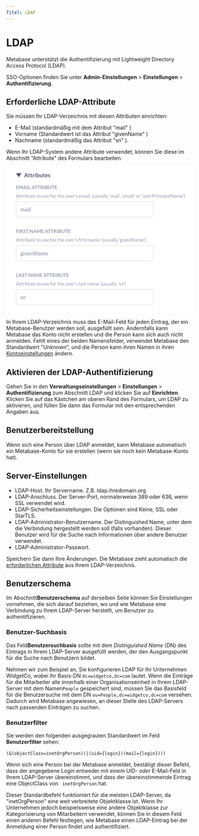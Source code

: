 ```yaml
---
Titel: LDAP
---
```



# LDAP


Metabase unterstützt die Authentifizierung mit Lightweight Directory Access Protocol (LDAP).


SSO-Optionen finden Sie unter **Admin-Einstellungen** > **Einstellungen** > **Authentifizierung**.


## Erforderliche LDAP-Attribute


Sie müssen Ihr LDAP-Verzeichnis mit diesen Attributen einrichten:


- E-Mail (standardmäßig mit dem Attribut "mail" )
- Vorname (Standardwert ist das Attribut "givenName" )
- Nachname (standardmäßig das Attribut "sn" ).


Wenn Ihr LDAP-System andere Attribute verwendet, können Sie diese im Abschnitt "Attribute" des Formulars bearbeiten.


![Attribute](./images/ldap-attributes.png)


In Ihrem LDAP-Verzeichnis muss das E-Mail-Feld für jeden Eintrag, der ein Metabase-Benutzer werden soll, ausgefüllt sein. Andernfalls kann Metabase das Konto nicht erstellen und die Person kann sich auch nicht anmelden. Fehlt eines der beiden Namensfelder, verwendet Metabase den Standardwert "Unknown", und die Person kann ihren Namen in ihren [Kontoeinstellungen](./account-settings.md) ändern.


## Aktivieren der LDAP-Authentifizierung


Gehen Sie in den **Verwaltungseinstellungen** > **Einstellungen** > **Authentifizierung** zum Abschnitt LDAP und klicken Sie auf **Einrichten**. Klicken Sie auf das Kästchen am oberen Rand des Formulars, um LDAP zu aktivieren, und füllen Sie dann das Formular mit den entsprechenden Angaben aus.


## Benutzerbereitstellung


Wenn sich eine Person über LDAP anmeldet, kann Metabase automatisch ein Metabase-Konto für sie erstellen (wenn sie noch kein Metabase-Konto hat).


## Server-Einstellungen


- LDAP-Host. Ihr Servername. Z.B. ldap.ihredomain.org
- LDAP-Anschluss. Der Server-Port, normalerweise 389 oder 636, wenn SSL verwendet wird.
- LDAP-Sicherheitseinstellungen. Die Optionen sind Keine, SSL oder StarTLS.
- LDAP-Administrator-Benutzername. Der Distinguished Name, unter dem die Verbindung hergestellt werden soll (falls vorhanden). Dieser Benutzer wird für die Suche nach Informationen über andere Benutzer verwendet.
- LDAP-Administrator-Passwort.


Speichern Sie dann Ihre Änderungen. Die Metabase zieht automatisch die [erforderlichen Attribute](#required-ldap-attributes) aus Ihrem LDAP-Verzeichnis.


## Benutzerschema


Im Abschnitt**Benutzerschema** auf derselben Seite können Sie Einstellungen vornehmen, die sich darauf beziehen, wo und wie Metabase eine Verbindung zu Ihrem LDAP-Server herstellt, um Benutzer zu authentifizieren.


### Benutzer-Suchbasis


Das Feld**Benutzersuchbasis** sollte mit dem _Distinguished Name_ (DN) des Eintrags in Ihrem LDAP-Server ausgefüllt werden, der den Ausgangspunkt für die Suche nach Benutzern bildet.


Nehmen wir zum Beispiel an, Sie konfigurieren LDAP für Ihr Unternehmen WidgetCo, wobei Ihr Basis-DN `dc=widgetco,dc=com` lautet. Wenn die Einträge für die Mitarbeiter alle innerhalb einer Organisationseinheit in Ihrem LDAP-Server mit dem Namen`People` gespeichert sind, müssen Sie das Basisfeld für die Benutzersuche mit dem DN `ou=People,dc=widgetco,dc=com` versehen. Dadurch wird Metabase angewiesen, an dieser Stelle des LDAP-Servers nach passenden Einträgen zu suchen.


### Benutzerfilter


Sie werden den folgenden ausgegrauten Standardwert im Feld **Benutzerfilter** sehen:


```
(&(objectClass=inetOrgPerson)(|(uid={login})(mail={login})))
```


Wenn sich eine Person bei der Metabase anmeldet, bestätigt dieser Befehl, dass der angegebene Login entweder mit einem UID- _oder_ E-Mail-Feld in Ihrem LDAP-Server übereinstimmt, _und_ dass der übereinstimmende Eintrag eine ObjectClass von ` inetOrgPerson` hat.


Dieser Standardbefehl funktioniert für die meisten LDAP-Server, da "inetOrgPerson" eine weit verbreitete Objektklasse ist. Wenn Ihr Unternehmen jedoch beispielsweise eine andere Objektklasse zur Kategorisierung von Mitarbeitern verwendet, können Sie in diesem Feld einen anderen Befehl festlegen, wie Metabase einen LDAP-Eintrag bei der Anmeldung einer Person findet und authentifiziert.
